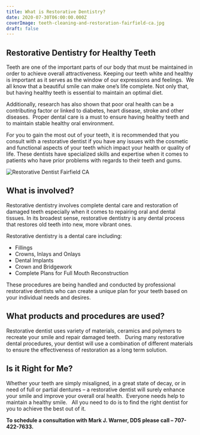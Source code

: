 ```yaml
---
title: What is Restorative Dentistry?
date: 2020-07-30T06:00:00.000Z
coverImage: teeth-cleaning-and-restoration-fairfield-ca.jpg
draft: false
---
```


## **Restorative Dentistry for Healthy Teeth**

Teeth are one of the important parts of our body that must be maintained in order to achieve overall attractiveness. Keeping our teeth white and healthy is important as it serves as the window of our expressions and feelings.  We all know that a beautiful smile can make one’s life complete. Not only that, but having healthy teeth is essential to maintain an optimal diet.

Additionally, research has also shown that poor oral health can be a contributing factor or linked to diabetes, heart disease, stroke and other diseases.  Proper dental care is a must to ensure having healthy teeth and to maintain stable healthy oral environment.

For you to gain the most out of your teeth, it is recommended that you consult with a restorative dentist if you have any issues with the cosmetic and functional aspects of your teeth which impact your health or quality of life. These dentists have specialized skills and expertise when it comes to patients who have prior problems with regards to their teeth and gums.

![Restorative Dentist Fairfield CA](/images/WhatisRestorativeDentistry.jpg "Restorative Dentist Fairfield CA")

## **What is involved?**

Restorative dentistry involves complete dental care and restoration of damaged teeth especially when it comes to repairing oral and dental tissues. In its broadest sense, restorative dentistry is any dental process that restores old teeth into new, more vibrant ones.

Restorative dentistry is a dental care including:

- Fillings
- Crowns, Inlays and Onlays
- Dental Implants
- Crown and Bridgework
- Complete Plans for Full Mouth Reconstruction

These procedures are being handled and conducted by professional restorative dentists who can create a unique plan for your teeth based on your individual needs and desires.

## **What products and procedures are used?**

Restorative dentist uses variety of materials, ceramics and polymers to recreate your smile and repair damaged teeth.   During many restorative dental procedures, your dentist will use a combination of different materials to ensure the effectiveness of restoration as a long term solution.

## **Is it Right for Me?**

Whether your teeth are simply misaligned, in a great state of decay, or in need of full or partial dentures – a restorative dentist will surely enhance your smile and improve your overall oral health.  Everyone needs help to maintain a healthy smile.   All you need to do is to find the right dentist for you to achieve the best out of it.

**To schedule a consultation with Mark J. Warner, DDS please call – 707-422-7633.**

